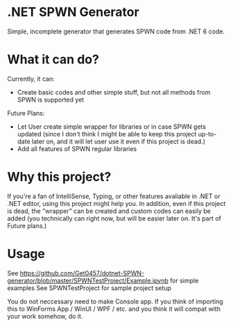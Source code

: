 # .NET SPWN Generator

Simple, incomplete generator that generates SPWN code from .NET 6 code.

# What it can do?
Currently, it can:
* Create basic codes and other simple stuff, but not all methods from SPWN is supported yet

Future Plans:
* Let User create simple wrapper for libraries or in case SPWN gets updated (since I don't think I might be able to keep this project up-to-date later on, and it will let user use it even if this project is dead.)
* Add all features of SPWN regular libraries

# Why this project?

If you're a fan of IntelliSense, Typing, or other features avaliable in .NET or .NET editor, using this project might help you. In addition, even if this project is dead, the "wrapper" can be created and custom codes can easily be added (you technically can right now, but will be easier later on. It's part of Future plans.)

# Usage
See https://github.com/Get0457/dotnet-SPWN-generator/blob/master/SPWNTestProject/Example.ipynb for simple examples
See SPWNTestProject for sample project setup

 You do not neccessary need to make Console app. If you think of importing this to WinForms App / WinUI / WPF / etc. and you think it will compat with your work somehow, do it.
